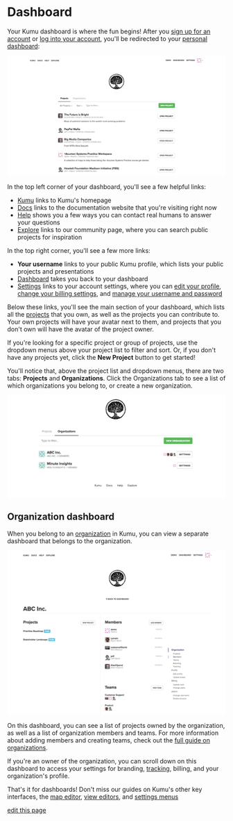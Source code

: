 # Dashboard

Your Kumu dashboard is where the fun begins! After you [sign up for an account](https://kumu.io/join) or [log into your account](https://kumu.io/login), you'll be redirected to your [personal dashboard](https://kumu.io/dashboard):

![dashboard](/images/dashboard.png)

In the top left corner of your dashboard, you'll see a few helpful links:

- [Kumu](https://kumu.io/) links to Kumu's homepage
- [Docs](http://docs.kumu.io/) links to the documentation website that you're visiting right now
- [Help](https://kumu.io/help) shows you a few ways you can contact real humans to answer your questions
- [Explore](https://kumu.io/community) links to our community page, where you can search public projects for inspiration

In the top right corner, you'll see a few more links:

- **Your username** links to your public Kumu profile, which lists your public projects and presentations
- [Dashboard](https://kumu.io/dashboard) takes you back to your dashboard
- [Settings](https://kumu.io/settings) links to your account settings, where you can [edit your profile](https://kumu.io/settings#profile), [change your billing settings](https://kumu.io/settings#billing), and [manage your username and password](https://kumu.io/settings#admin)

Below these links, you'll see the main section of your dashboard, which lists all the [projects](/overview/kumus-architecture.md#projects) that you own, as well as the projects you can contribute to. Your own projects will have your avatar next to them, and projects that you don't own will have the avatar of the project owner.

If you're looking for a specific project or group of projects, use the dropdown menus above your project list to filter and sort. Or, if you don't have any projects yet, click the **New Project** button to get started!

You'll notice that, above the project list and dropdown menus, there are two tabs: **Projects** and **Organizations**. Click the Organizations tab to see a list of which organizations you belong to, or create a new organization.

![organization tab](/images/dashboard-organizations-list.png)


## Organization dashboard

When you belong to an [organization](/guides/organizations.md) in Kumu, you can view a separate dashboard that belongs to the organization.

![organization dashboard](/images/dashboard-organization.png)

On this dashboard, you can see a list of projects owned by the organization, as well as a list of organization members and teams. For more information about adding members and creating teams, check out the [full guide on organizations](/guides/organizations.md).

If you're an owner of the organization, you can scroll down on this dashboard to access your settings for branding, [tracking](/guides/tracking.md), billing, and your organization's profile.

That's it for dashboards! Don't miss our guides on Kumu's other key interfaces, the [map editor](/overview/map-editor.md), [view editors](/overview/view-editors.md), and [settings menus](/overview/settings.md)

<span class="edit-link"><a href="https://github.com/kumu/docs/blob/master/overview/dashboard.md" target="_blank"><i class="fa fa-github"></i> edit this page</a></span>
